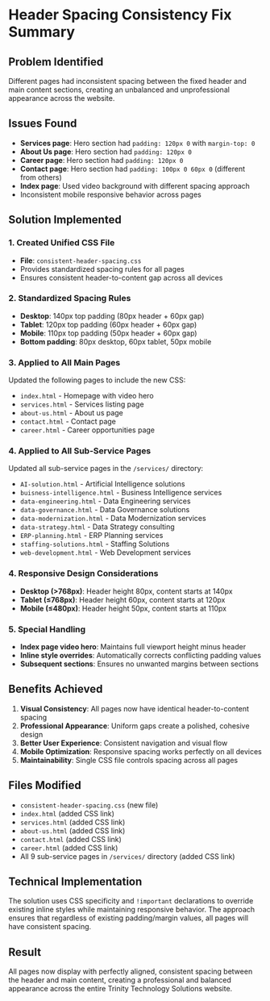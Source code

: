 # Header Spacing Consistency Fix Summary

## Problem Identified
Different pages had inconsistent spacing between the fixed header and main content sections, creating an unbalanced and unprofessional appearance across the website.

## Issues Found
- **Services page**: Hero section had `padding: 120px 0` with `margin-top: 0`
- **About Us page**: Hero section had `padding: 120px 0`
- **Career page**: Hero section had `padding: 120px 0`
- **Contact page**: Hero section had `padding: 100px 0 60px 0` (different from others)
- **Index page**: Used video background with different spacing approach
- Inconsistent mobile responsive behavior across pages

## Solution Implemented

### 1. Created Unified CSS File
- **File**: `consistent-header-spacing.css`
- Provides standardized spacing rules for all pages
- Ensures consistent header-to-content gap across all devices

### 2. Standardized Spacing Rules
- **Desktop**: 140px top padding (80px header + 60px gap)
- **Tablet**: 120px top padding (60px header + 60px gap)  
- **Mobile**: 110px top padding (50px header + 60px gap)
- **Bottom padding**: 80px desktop, 60px tablet, 50px mobile

### 3. Applied to All Main Pages
Updated the following pages to include the new CSS:
- `index.html` - Homepage with video hero
- `services.html` - Services listing page
- `about-us.html` - About us page
- `contact.html` - Contact page
- `career.html` - Career opportunities page

### 4. Applied to All Sub-Service Pages
Updated all sub-service pages in the `/services/` directory:
- `AI-solution.html` - Artificial Intelligence solutions
- `buisness-intelligence.html` - Business Intelligence services
- `data-engineering.html` - Data Engineering services
- `data-governance.html` - Data Governance solutions
- `data-modernization.html` - Data Modernization services
- `data-strategy.html` - Data Strategy consulting
- `ERP-planning.html` - ERP Planning services
- `staffing-solutions.html` - Staffing Solutions
- `web-development.html` - Web Development services

### 4. Responsive Design Considerations
- **Desktop (>768px)**: Header height 80px, content starts at 140px
- **Tablet (≤768px)**: Header height 60px, content starts at 120px
- **Mobile (≤480px)**: Header height 50px, content starts at 110px

### 5. Special Handling
- **Index page video hero**: Maintains full viewport height minus header
- **Inline style overrides**: Automatically corrects conflicting padding values
- **Subsequent sections**: Ensures no unwanted margins between sections

## Benefits Achieved
1. **Visual Consistency**: All pages now have identical header-to-content spacing
2. **Professional Appearance**: Uniform gaps create a polished, cohesive design
3. **Better User Experience**: Consistent navigation and visual flow
4. **Mobile Optimization**: Responsive spacing works perfectly on all devices
5. **Maintainability**: Single CSS file controls spacing across all pages

## Files Modified
- `consistent-header-spacing.css` (new file)
- `index.html` (added CSS link)
- `services.html` (added CSS link)
- `about-us.html` (added CSS link)
- `contact.html` (added CSS link)
- `career.html` (added CSS link)
- All 9 sub-service pages in `/services/` directory (added CSS link)

## Technical Implementation
The solution uses CSS specificity and `!important` declarations to override existing inline styles while maintaining responsive behavior. The approach ensures that regardless of existing padding/margin values, all pages will have consistent spacing.

## Result
All pages now display with perfectly aligned, consistent spacing between the header and main content, creating a professional and balanced appearance across the entire Trinity Technology Solutions website.
